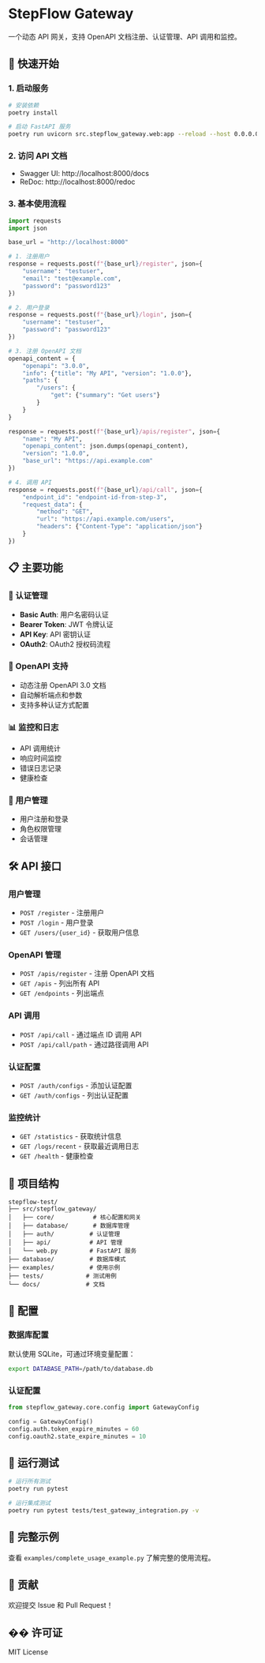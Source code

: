 # StepFlow Gateway

一个动态 API 网关，支持 OpenAPI 文档注册、认证管理、API 调用和监控。

## 🚀 快速开始

### 1. 启动服务

```bash
# 安装依赖
poetry install

# 启动 FastAPI 服务
poetry run uvicorn src.stepflow_gateway.web:app --reload --host 0.0.0.0 --port 8000
```

### 2. 访问 API 文档

- Swagger UI: http://localhost:8000/docs
- ReDoc: http://localhost:8000/redoc

### 3. 基本使用流程

```python
import requests
import json

base_url = "http://localhost:8000"

# 1. 注册用户
response = requests.post(f"{base_url}/register", json={
    "username": "testuser",
    "email": "test@example.com", 
    "password": "password123"
})

# 2. 用户登录
response = requests.post(f"{base_url}/login", json={
    "username": "testuser",
    "password": "password123"
})

# 3. 注册 OpenAPI 文档
openapi_content = {
    "openapi": "3.0.0",
    "info": {"title": "My API", "version": "1.0.0"},
    "paths": {
        "/users": {
            "get": {"summary": "Get users"}
        }
    }
}

response = requests.post(f"{base_url}/apis/register", json={
    "name": "My API",
    "openapi_content": json.dumps(openapi_content),
    "version": "1.0.0",
    "base_url": "https://api.example.com"
})

# 4. 调用 API
response = requests.post(f"{base_url}/api/call", json={
    "endpoint_id": "endpoint-id-from-step-3",
    "request_data": {
        "method": "GET",
        "url": "https://api.example.com/users",
        "headers": {"Content-Type": "application/json"}
    }
})
```

## 📋 主要功能

### 🔐 认证管理
- **Basic Auth**: 用户名密码认证
- **Bearer Token**: JWT 令牌认证  
- **API Key**: API 密钥认证
- **OAuth2**: OAuth2 授权码流程

### 📄 OpenAPI 支持
- 动态注册 OpenAPI 3.0 文档
- 自动解析端点和参数
- 支持多种认证方式配置

### 📊 监控和日志
- API 调用统计
- 响应时间监控
- 错误日志记录
- 健康检查

### 👥 用户管理
- 用户注册和登录
- 角色权限管理
- 会话管理

## 🛠️ API 接口

### 用户管理
- `POST /register` - 注册用户
- `POST /login` - 用户登录
- `GET /users/{user_id}` - 获取用户信息

### OpenAPI 管理
- `POST /apis/register` - 注册 OpenAPI 文档
- `GET /apis` - 列出所有 API
- `GET /endpoints` - 列出端点

### API 调用
- `POST /api/call` - 通过端点 ID 调用 API
- `POST /api/call/path` - 通过路径调用 API

### 认证配置
- `POST /auth/configs` - 添加认证配置
- `GET /auth/configs` - 列出认证配置

### 监控统计
- `GET /statistics` - 获取统计信息
- `GET /logs/recent` - 获取最近调用日志
- `GET /health` - 健康检查

## 📁 项目结构

```
stepflow-test/
├── src/stepflow_gateway/
│   ├── core/           # 核心配置和网关
│   ├── database/       # 数据库管理
│   ├── auth/          # 认证管理
│   ├── api/           # API 管理
│   └── web.py         # FastAPI 服务
├── database/          # 数据库模式
├── examples/          # 使用示例
├── tests/            # 测试用例
└── docs/             # 文档
```

## 🔧 配置

### 数据库配置
默认使用 SQLite，可通过环境变量配置：

```bash
export DATABASE_PATH=/path/to/database.db
```

### 认证配置
```python
from stepflow_gateway.core.config import GatewayConfig

config = GatewayConfig()
config.auth.token_expire_minutes = 60
config.oauth2.state_expire_minutes = 10
```

## 🧪 运行测试

```bash
# 运行所有测试
poetry run pytest

# 运行集成测试
poetry run pytest tests/test_gateway_integration.py -v
```

## 📖 完整示例

查看 `examples/complete_usage_example.py` 了解完整的使用流程。

## 🤝 贡献

欢迎提交 Issue 和 Pull Request！

## �� 许可证

MIT License 
